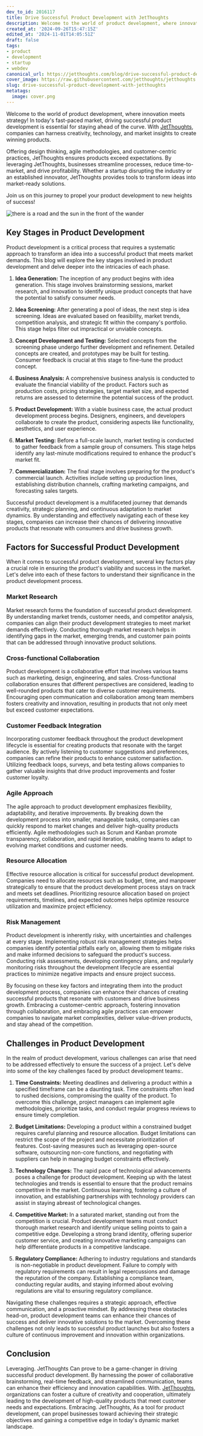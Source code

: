 ```yaml
---
dev_to_id: 2016117
title: Drive Successful Product Development with JetThoughts
description: Welcome to the world of product development, where innovation meets strategy! In today's fast-paced...
created_at: '2024-09-26T15:47:15Z'
edited_at: '2024-11-01T14:05:51Z'
draft: false
tags:
- product
- development
- startup
- webdev
canonical_url: https://jetthoughts.com/blog/drive-successful-product-development-with-jetthoughts/
cover_image: https://raw.githubusercontent.com/jetthoughts/jetthoughts.github.io/master/content/blog/drive-successful-product-development-with-jetthoughts/cover.png
slug: drive-successful-product-development-with-jetthoughts
metatags:
  image: cover.png
---
```

Welcome to the world of product development, where innovation meets strategy! In today's fast-paced market, driving successful product development is essential for staying ahead of the curve. With [JetThoughts](https://jetthoughts.com), companies can harness creativity, technology, and market insights to create winning products.

Offering design thinking, agile methodologies, and customer-centric practices, JetThoughts ensures products exceed expectations. By leveraging JetThoughts, businesses streamline processes, reduce time-to-market, and drive profitability. Whether a startup disrupting the industry or an established innovator, JetThoughts provides tools to transform ideas into market-ready solutions.

Join us on this journey to propel your product development to new heights of success!

![there is a road and the sun in the front of the wander](file_0.webp)

Key Stages in Product Development
---------------------------------

Product development is a critical process that requires a systematic approach to transform an idea into a successful product that meets market demands. This blog will explore the key stages involved in product development and delve deeper into the intricacies of each phase.

1.  **Idea Generation:** The inception of any product begins with idea generation. This stage involves brainstorming sessions, market research, and innovation to identify unique product concepts that have the potential to satisfy consumer needs.

2.  **Idea Screening:** After generating a pool of ideas, the next step is idea screening. Ideas are evaluated based on feasibility, market trends, competition analysis, and strategic fit within the company's portfolio. This stage helps filter out impractical or unviable concepts.

3.  **Concept Development and Testing:** Selected concepts from the screening phase undergo further development and refinement. Detailed concepts are created, and prototypes may be built for testing. Consumer feedback is crucial at this stage to fine-tune the product concept.

4.  **Business Analysis:** A comprehensive business analysis is conducted to evaluate the financial viability of the product. Factors such as production costs, pricing strategies, target market size, and expected returns are assessed to determine the potential success of the product.

5.  **Product Development:** With a viable business case, the actual product development process begins. Designers, engineers, and developers collaborate to create the product, considering aspects like functionality, aesthetics, and user experience.

6.  **Market Testing:** Before a full-scale launch, market testing is conducted to gather feedback from a sample group of consumers. This stage helps identify any last-minute modifications required to enhance the product's market fit.

7.  **Commercialization:** The final stage involves preparing for the product's commercial launch. Activities include setting up production lines, establishing distribution channels, crafting marketing campaigns, and forecasting sales targets.

Successful product development is a multifaceted journey that demands creativity, strategic planning, and continuous adaptation to market dynamics. By understanding and effectively navigating each of these key stages, companies can increase their chances of delivering innovative products that resonate with consumers and drive business growth.

Factors for Successful Product Development
------------------------------------------

When it comes to successful product development, several key factors play a crucial role in ensuring the product's viability and success in the market. Let's delve into each of these factors to understand their significance in the product development process.

### Market Research

Market research forms the foundation of successful product development. By understanding market trends, customer needs, and competitor analysis, companies can align their product development strategies to meet market demands effectively. Conducting thorough market research helps in identifying gaps in the market, emerging trends, and customer pain points that can be addressed through innovative product solutions.

### Cross-functional Collaboration

Product development is a collaborative effort that involves various teams such as marketing, design, engineering, and sales. Cross-functional collaboration ensures that different perspectives are considered, leading to well-rounded products that cater to diverse customer requirements. Encouraging open communication and collaboration among team members fosters creativity and innovation, resulting in products that not only meet but exceed customer expectations.

### Customer Feedback Integration

Incorporating customer feedback throughout the product development lifecycle is essential for creating products that resonate with the target audience. By actively listening to customer suggestions and preferences, companies can refine their products to enhance customer satisfaction. Utilizing feedback loops, surveys, and beta testing allows companies to gather valuable insights that drive product improvements and foster customer loyalty.

### Agile Approach

The agile approach to product development emphasizes flexibility, adaptability, and iterative improvements. By breaking down the development process into smaller, manageable tasks, companies can quickly respond to market changes and deliver high-quality products efficiently. Agile methodologies such as Scrum and Kanban promote transparency, collaboration, and rapid iteration, enabling teams to adapt to evolving market conditions and customer needs.

### Resource Allocation

Effective resource allocation is critical for successful product development. Companies need to allocate resources such as budget, time, and manpower strategically to ensure that the product development process stays on track and meets set deadlines. Prioritizing resource allocation based on project requirements, timelines, and expected outcomes helps optimize resource utilization and maximize project efficiency.

### Risk Management

Product development is inherently risky, with uncertainties and challenges at every stage. Implementing robust risk management strategies helps companies identify potential pitfalls early on, allowing them to mitigate risks and make informed decisions to safeguard the product's success. Conducting risk assessments, developing contingency plans, and regularly monitoring risks throughout the development lifecycle are essential practices to minimize negative impacts and ensure project success.

By focusing on these key factors and integrating them into the product development process, companies can enhance their chances of creating successful products that resonate with customers and drive business growth. Embracing a customer-centric approach, fostering innovation through collaboration, and embracing agile practices can empower companies to navigate market complexities, deliver value-driven products, and stay ahead of the competition.

Challenges in Product Development
---------------------------------

In the realm of product development, various challenges can arise that need to be addressed effectively to ensure the success of a project. Let's delve into some of the key challenges faced by product development teams:.

1.  **Time Constraints:** Meeting deadlines and delivering a product within a specified timeframe can be a daunting task. Time constraints often lead to rushed decisions, compromising the quality of the product. To overcome this challenge, project managers can implement agile methodologies, prioritize tasks, and conduct regular progress reviews to ensure timely completion.

2.  **Budget Limitations:** Developing a product within a constrained budget requires careful planning and resource allocation. Budget limitations can restrict the scope of the project and necessitate prioritization of features. Cost-saving measures such as leveraging open-source software, outsourcing non-core functions, and negotiating with suppliers can help in managing budget constraints effectively.

3.  **Technology Changes:** The rapid pace of technological advancements poses a challenge for product development. Keeping up with the latest technologies and trends is essential to ensure that the product remains competitive in the market. Continuous learning, fostering a culture of innovation, and establishing partnerships with technology providers can assist in staying abreast of technological changes.

4.  **Competitive Market:** In a saturated market, standing out from the competition is crucial. Product development teams must conduct thorough market research and identify unique selling points to gain a competitive edge. Developing a strong brand identity, offering superior customer service, and creating innovative marketing campaigns can help differentiate products in a competitive landscape.

5.  **Regulatory Compliance:** Adhering to industry regulations and standards is non-negotiable in product development. Failure to comply with regulatory requirements can result in legal repercussions and damage the reputation of the company. Establishing a compliance team, conducting regular audits, and staying informed about evolving regulations are vital to ensuring regulatory compliance.

Navigating these challenges requires a strategic approach, effective communication, and a proactive mindset. By addressing these obstacles head-on, product development teams can enhance their chances of success and deliver innovative solutions to the market. Overcoming these challenges not only leads to successful product launches but also fosters a culture of continuous improvement and innovation within organizations.

Conclusion
----------

Leveraging. JetThoughts Can prove to be a game-changer in driving successful product development. By harnessing the power of collaborative brainstorming, real-time feedback, and streamlined communication, teams can enhance their efficiency and innovation capabilities. With. [JetThoughts](https://jetthoughts.com), organizations can foster a culture of creativity and cooperation, ultimately leading to the development of high-quality products that meet customer needs and expectations. Embracing. JetThoughts, As a tool for product development, can propel businesses toward achieving their strategic objectives and gaining a competitive edge in today's dynamic market landscape.